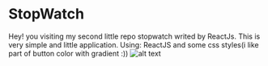 # StopWatch
Hey! you visiting my second little repo stopwatch writed by ReactJs. 
This is very simple and little application.
Using: ReactJS and some css styles(i like part of button color with gradient :))
![alt text](Desktop/Capture.png "StopWatch with ReactJs") 
